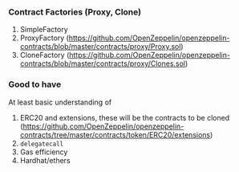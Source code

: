### Contract Factories (Proxy, Clone)

1. SimpleFactory
2. ProxyFactory (https://github.com/OpenZeppelin/openzeppelin-contracts/blob/master/contracts/proxy/Proxy.sol)
3. CloneFactory (https://github.com/OpenZeppelin/openzeppelin-contracts/blob/master/contracts/proxy/Clones.sol)

### Good to have

At least basic understanding of

1. ERC20 and extensions, these will be the contracts to be cloned (https://github.com/OpenZeppelin/openzeppelin-contracts/tree/master/contracts/token/ERC20/extensions)
2. `delegatecall`
3. Gas efficiency
4. Hardhat/ethers
